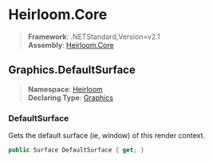# Heirloom.Core

> **Framework**: .NETStandard,Version=v2.1  
> **Assembly**: [Heirloom.Core][0]  

## Graphics.DefaultSurface

> **Namespace**: [Heirloom][0]  
> **Declaring Type**: [Graphics][1]  

### DefaultSurface

Gets the default surface (ie, window) of this render context.

```cs
public Surface DefaultSurface { get; }
```

[0]: ../../../Heirloom.Core.md
[1]: ../Graphics.md
